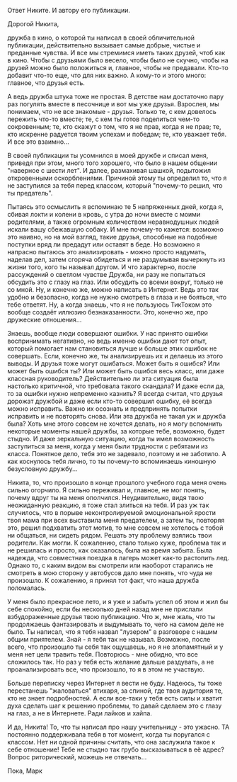Ответ Никите. И автору его публикации.

Дорогой Никита,

дружба в кино, о которой ты написал в своей обличительной публикации, действительно вызывает самые добрые, чистые и преданные чувства. И все мы стремимся иметь таких друзей, чтоб как в кино. Чтобы с друзьями было весело, чтобы было не скучно, чтобы на друзей можно было положиться и, главное, чтобы не предавали. Кто-то добавит что-то еще, что для них важно. А кому-то и этого много: главное, что друзья есть.

А ведь дружба штука тоже не простая. В детстве нам достаточно пару раз погулять вместе в песочнице и вот мы уже друзья. Взрослея, мы понимаем, что не все знакомые - друзья. Только те, с кем довелось пережить что-то вместе; те, с кем ты готов поделиться чем-то сокровенным; те, кто скажут о том, что я не прав, когда я не прав; те, кто искренне радуется твоим успехам и победам; те, кто уважает тебя. И все это взаимно...

В своей публикации ты усомнился в моей дружбе и списал меня, приведя при этом, много того хорошего, что было в нашем общении "наверное с шести лет". И далее, размахивая шашкой, подытожил откровенными оскорблениями. Причиной этому ты определил то, что я не заступился за тебя перед классом, который "почему-то решил, что ты предатель".

Пытаясь это осмыслить я вспоминаю те 5 напряженных дней, когда я, сбивая локти и колени в кровь, с утра до ночи вместе с моими родителями, а также огромным количеством неравнодушных людей искали вашу сбежавшую собаку. И мне почему-то кажется: возможно это наивно, но на мой взгляд, такие друзья, способные на подобные поступки вряд ли предадут или оставят в беде. Но возможно я напрасно пытаюсь это анализировать - можно просто надумать, наделав дел, затем сгоряча обидеться и не раздумывая вычеркнуть из жизни того, кого ты называл другом. И что характерно, после рассуждений о светлом чувстве Дружба, ни разу не попытаться обсудить это с глазу на глаз. Или обсудить со всеми вокруг, только не со мной. Ну, и конечно же, можно написать в Интернет. Ведь это так удобно и безопасно, когда не нужно смотреть в глаза и не бояться, что тебе ответят. Ну, а когда знаешь, что я не пользуюсь ТикТоком это вообще создаёт иллюзию безнаказанности.  Это, конечно же, про дружеские отношения...

Знаешь, вообще люди совершают ошибки. У нас принято ошибки воспринимать негативно, но ведь именно ошибки дают тот опыт, который помогает нам становиться лучше и больше этих ошибок не совершать. Если, конечно же, ты анализируешь их и делаешь из этого выводы. И друзья тоже могут ошибаться. Может быть я ошибся? Или может быть ошибся ты? Или может быть ошибся весь класс, или даже классная руководитель? Действительно ли эта ситуация была настолько критичной, что требовала такого скандала? И даже если да, то за ошибки нужно непременно казнить? Я всегда считал, что друзья дорожат дружбой и даже если кто-то совершил ошибку, её всегда можно исправить. Важно их осознать и предпринять попытки исправить и не повторять снова. Или эта дружба не такая уж и дружба была? Хоть мне этого совсем не хочется делать, но я могу вспомнить некоторые моменты нашей дружбы, за которые тебе, возможно, будет стыдно. И даже зеркальную ситуацию, когда ты имел возможность заступиться за меня, когда у меня были трудности с ребятами из класса. Понятное дело, тебя это не задевало, поэтому и не заботило. А как коснулось тебя лично, то ты почему-то вспоминаешь киношную безусловную дружбу...

Никита, то, что произошло в конце прошлого учебного года меня очень сильно огорчило. Я сильно переживал и, главное, не мог понять, почему вдруг ты на меня ополчился. Неудивительно, видя твою неожиданную реакцию, я тоже стал злиться на тебя. И раз уж так случилось, что в порыве неконтролируемой эмоциональной ярости твоя мама при всех выставила меня предателем, а затем ты, повторяя это,  решил подхватить этот мотив, то мне совсем не хотелось с тобой ни общаться, ни сидеть рядом. Решать эту проблему взялись твои родители. Как могли. К сожалению, стало только хуже, проблема так и не решилась и просто, как оказалось, была на время забыта. Была надежда, что совместная поездка в лагерь может как-то растопить лед. Однако то, с каким видом вы смотрели или наоборот старались не смотреть в мою сторону у автобусов дало мне понять, что чуда не произошло. К сожалению, я принял тот факт, что наша дружба поломалась.

У меня было прекрасное лето, и я уже и забыть успел об этом и жил бы себе спокойно, если бы несколько дней назад мне не прислали взбудораженные друзья твою публикацию. Что ж, мне жаль, что ты продолжаешь фантазировать и выдумывать то, чего на самом деле не было. Ты написал, что я тебя назвал "лузером" в разговоре с нашим общим приятелем. Знай - я тебя так не называл. Возможно, после всего, что произошло ты себя так ощущаешь, но я не злопамятный и у меня нет цели травить тебя. Повторюсь - мне обидно, что все сложилось так. Но раз у тебя есть желание дальше раздувать, а не проанализировать все, что произошло, то я в этом не участвую.

Больше переписку через Интернет я вести не буду. Надеюсь, ты тоже перестанешь "жаловаться" втихаря, за спиной, где твоя аудитория те, кто не знает подробностей. А если все-таки у тебя есть силы и хватит духа сделать шаг к решению проблемы, то давай сделаем это с глазу на глаз, а не в Интернете. Ради лайков и хайпа.

И да, Никита! То, что ты написал про нашу учительницу - это ужасно. ТА постоянно поддерживала тебя в тот момент, когда ты поругался с классом. Нет ни одной причины считать, что она заслужила такое к себе отношение! Тебе не стыдно так грубо высказываться в её адрес? Вопрос риторический, можешь не отвечать...

Пока,
Марк
